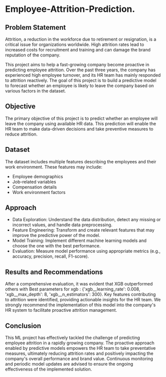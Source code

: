 # Employee-Attrition-Prediction.


## Problem Statement

Attrition, a reduction in the workforce due to retirement or resignation, is a critical issue for organizations worldwide. High attrition rates lead to increased costs for recruitment and training and can damage the brand reputation of the company.

This project aims to help a fast-growing company become proactive in predicting employee attrition. Over the past three years, the company has experienced high employee turnover, and its HR team has mainly responded to attrition reactively. The goal of this project is to build a predictive model to forecast whether an employee is likely to leave the company based on various factors in the dataset.

## Objective

The primary objective of this project is to predict whether an employee will leave the company using available HR data. This prediction will enable the HR team to make data-driven decisions and take preventive measures to reduce attrition.

## Dataset

The dataset includes multiple features describing the employees and their work environment. These features may include:

- Employee demographics 
- Job-related variables 
- Compensation details 
- Work environment factors

## Approach

- Data Exploration: Understand the data distribution, detect any missing or incorrect values, and handle data preprocessing.
- Feature Engineering: Transform and create relevant features that may improve the predictive power of the model.
- Model Training: Implement different machine learning models and choose the one with the best performance.
- Evaluation: Measure model performance using appropriate metrics (e.g., accuracy, precision, recall, F1-score).

## Results and Recommendations

After a comprehensive evaluation, it was evident that XGB outperformed others with  Best parameters for xgb : {'xgb__learning_rate': 0.008, 'xgb__max_depth': 8, 'xgb__n_estimators': 300}. Key features contributing to attrition were identified, providing actionable insights for the HR team. We strongly recommend the implementation of this model into the company's HR system to facilitate proactive attrition management.

## Conclusion

This ML project has effectively tackled the challenge of predicting employee attrition in a rapidly growing company. The proactive approach enabled by predictive models empowers the HR team to take preventative measures, ultimately reducing attrition rates and positively impacting the company's overall performance and brand value. Continuous monitoring and periodic model updates are advised to ensure the ongoing effectiveness of the implemented solution.



